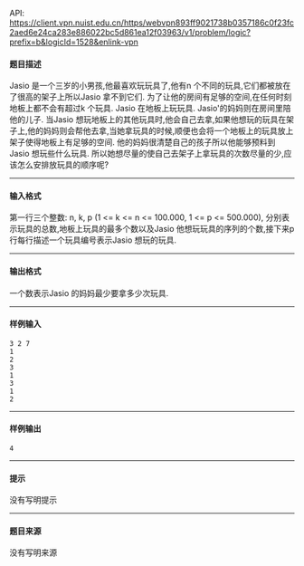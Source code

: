 API: https://client.vpn.nuist.edu.cn/https/webvpn893ff9021738b0357186c0f23fc2aed6e24ca283e886022bc5d861ea12f03963/v1/problem/logic?prefix=b&logicId=1528&enlink-vpn

#### 题目描述

Jasio 是一个三岁的小男孩,他最喜欢玩玩具了,他有n 个不同的玩具,它们都被放在了很高的架子上所以Jasio 拿不到它们. 为了让他的房间有足够的空间,在任何时刻地板上都不会有超过k 个玩具. Jasio 在地板上玩玩具. Jasio'的妈妈则在房间里陪他的儿子. 当Jasio 想玩地板上的其他玩具时,他会自己去拿,如果他想玩的玩具在架子上,他的妈妈则会帮他去拿,当她拿玩具的时候,顺便也会将一个地板上的玩具放上架子使得地板上有足够的空间. 他的妈妈很清楚自己的孩子所以他能够预料到Jasio 想玩些什么玩具. 所以她想尽量的使自己去架子上拿玩具的次数尽量的少,应该怎么安排放玩具的顺序呢?

---

#### 输入格式

第一行三个整数: n, k, p (1 <= k <= n <= 100.000, 1 <= p <= 500.000), 分别表示玩具的总数,地板上玩具的最多个数以及Jasio 他想玩玩具的序列的个数,接下来p行每行描述一个玩具编号表示Jasio 想玩的玩具.

---

#### 输出格式

一个数表示Jasio 的妈妈最少要拿多少次玩具.

---

#### 样例输入
```
3 2 7
1
2
3
1
3
1
2

```

---

#### 样例输出
```
4

```

---

#### 提示

没有写明提示

---

#### 题目来源

没有写明来源